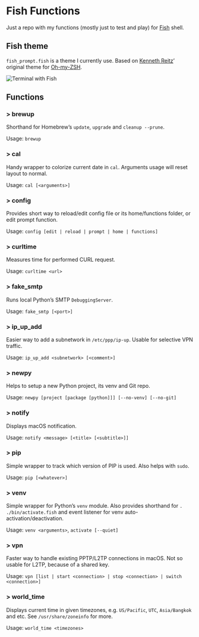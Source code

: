 # Fish Functions
Just a repo with my functions (mostly just to test and play) for [Fish](http://fishshell.com) shell.

## Fish theme
`fish_prompt.fish` is a theme I currently use. Based on [Kenneth Reitz](https://github.com/kennethreitz)’ original theme for [Oh-my-ZSH](https://github.com/robbyrussell/oh-my-zsh).

![Terminal with Fish](https://user-images.githubusercontent.com/278423/27943158-783e5b80-62e5-11e7-863b-053dd9d897ab.png)

## Functions

### > brewup
Shorthand for Homebrew’s `update`, `upgrade` and `cleanup --prune`.

Usage: `brewup`

### > cal
Handy wrapper to colorize current date in `cal`. Arguments usage will reset layout to normal.

Usage: `cal [<arguments>]`

### > config
Provides short way to reload/edit config file or its home/functions folder, or edit prompt function.

Usage: `config [edit | reload | prompt | home | functions]`

### > curltime
Measures time for performed CURL request.

Usage: `curltime <url>`

### > fake_smtp
Runs local Python’s SMTP ``DebuggingServer``.

Usage: `fake_smtp [<port>]`

### > ip_up_add
Easier way to add a subnetwork in `/etc/ppp/ip-up`. Usable for selective VPN traffic.

Usage: `ip_up_add <subnetwork> [<comment>]`

### > newpy
Helps to setup a new Python project, its venv and Git repo.

Usage: `newpy [project [package [python]]] [--no-venv] [--no-git]`

### > notify
Displays macOS notification.

Usage: `notify <message> [<title> [<subtitle>]]`

### > pip
Simple wrapper to track which version of PIP is used. Also helps with `sudo`.

Usage: `pip [<whatever>]`

### > venv
Simple wrapper for Python’s `venv` module. Also provides shorthand for `. ./bin/activate.fish` and event listener for venv auto-activation/deactivation.

Usage: `venv <arguments>`, `activate [--quiet]`

### > vpn
Faster way to handle existing PPTP/L2TP connections in macOS. Not so usable for L2TP, because of a shared key.

Usage: `vpn [list | start <connection> | stop <connection> | switch <connection>]`

### > world_time
Displays current time in given timezones, e.g. `US/Pacific`, `UTC`, `Asia/Bangkok` and etc. See `/usr/share/zoneinfo` for more.

Usage: `world_time <timezones>`
